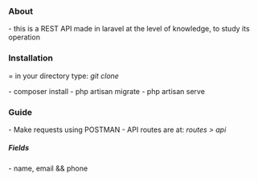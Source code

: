 <h3> About </h3>
- this is a REST API made in laravel at the level of knowledge, to study its operation

<h3>Installation</h3>
= in your directory type:
<i>git clone</i>
<p>
- composer install
- php artisan migrate
- php artisan serve
</p>
<h3> Guide </h3>
- Make requests using POSTMAN
- API routes are at: <i> routes > api </i>
<h5> Fields </h5>
- name, email && phone

